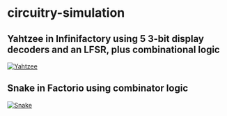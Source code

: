 # circuitry-simulation
## Yahtzee in Infinifactory using 5 3-bit display decoders and an LFSR, plus combinational logic
[![Yahtzee](https://j.gifs.com/6RDqyR.gif)](https://www.youtube.com/watch?v=GUcXQZES6CU)

## Snake in Factorio using combinator logic
[![Snake](https://j.gifs.com/jqXmVP.gif)](https://www.youtube.com/watch?v=j6Y9ycx_gWs)
